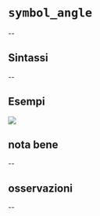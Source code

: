 # `symbol_angle`

--

## Sintassi

--

## Esempi

![](/img/variabili/symbol_angle/symbol_angle1.png)

## nota bene

--

## osservazioni

--